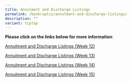 ```yaml
---
title: Annulment and Discharge Listings
permalink: /bankruptcy/annulment-and-discharge-listings/
description: ""
variant: tiptap
---
```

<p><strong>Please click on the links below for more information</strong>:
<br>
</p>
<p><a href="/files/Annulment &amp; Discharge Listings/Annulment_and_Discharge_Listings__Week_12_.pdf" rel="noopener noreferrer nofollow" target="_blank">Annulment and Discharge Listings (Week 12)</a>
</p>
<p><a href="/files/Annulment &amp; Discharge Listings/Annulment_and_Discharge_Listings__Week_13_.pdf" rel="noopener noreferrer nofollow" target="_blank">Annulment and Discharge Listings (Week 13)</a>
</p>
<p><a href="/files/Annulment &amp; Discharge Listings/Annulment_and_Discharge_Listings__Week_14_.pdf" rel="noopener noreferrer nofollow" target="_blank">Annulment and Discharge Listings (Week 14)</a>
</p>
<p><a href="/files/Annulment &amp; Discharge Listings/Annulment_and_Discharge_Listings__Week_15_.pdf" rel="noopener noreferrer nofollow" target="_blank">Annulment and Discharge Listings (Week 15)</a>
</p>